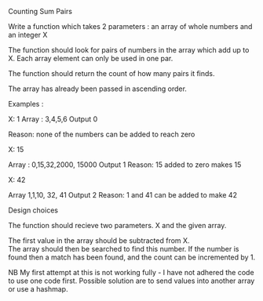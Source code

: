 Counting Sum Pairs

Write a function which takes 2 parameters : an array of whole numbers and an integer X

The function should look for pairs of numbers in the array which add up to X.
Each array element can only be used in one par.

The function should return the count of how many pairs it finds.

The array has already been passed in ascending order.

Examples : 

X: 1
Array : 3,4,5,6
Output 0

Reason: none of the numbers can be added to reach zero

X: 15

Array : 0,15,32,2000, 15000
Output 1
Reason: 15 added to zero makes 15

X: 42

Array 1,1,10, 32, 41
Output 2
Reason: 1 and 41 can be added to make 42

Design choices

The function should recieve two parameters. X and the given array.

The first value in the array should be subtracted from X.  
The array should then be searched to find this number.
If the number is found then a match has been found, and the count can be incremented by 1.

NB
My first attempt at this is not working fully -
I have not adhered the code to use one code first.  Possible solution are to send values into another array or use a hashmap.